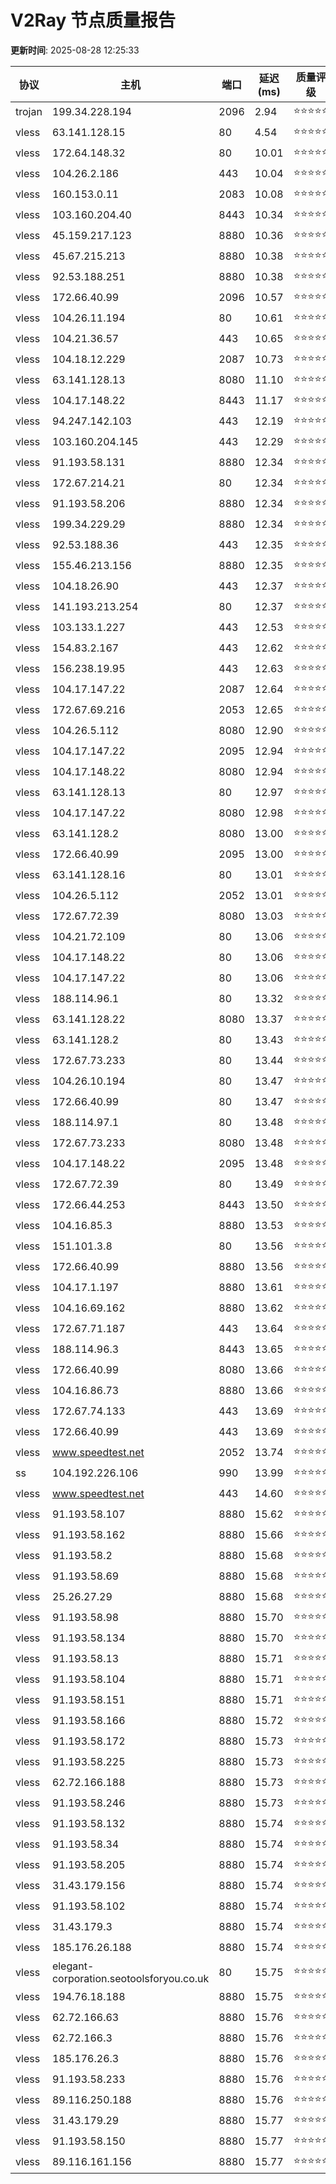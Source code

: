 # V2Ray 节点质量报告

**更新时间**: 2025-08-28 12:25:33

| 协议 | 主机 | 端口 | 延迟(ms) | 质量评级 |
|------|------|------|----------|----------|
| trojan | 199.34.228.194 | 2096 | 2.94 | ⭐️⭐️⭐️⭐️⭐️ |
| vless | 63.141.128.15 | 80 | 4.54 | ⭐️⭐️⭐️⭐️⭐️ |
| vless | 172.64.148.32 | 80 | 10.01 | ⭐️⭐️⭐️⭐️⭐️ |
| vless | 104.26.2.186 | 443 | 10.04 | ⭐️⭐️⭐️⭐️⭐️ |
| vless | 160.153.0.11 | 2083 | 10.08 | ⭐️⭐️⭐️⭐️⭐️ |
| vless | 103.160.204.40 | 8443 | 10.34 | ⭐️⭐️⭐️⭐️⭐️ |
| vless | 45.159.217.123 | 8880 | 10.36 | ⭐️⭐️⭐️⭐️⭐️ |
| vless | 45.67.215.213 | 8880 | 10.38 | ⭐️⭐️⭐️⭐️⭐️ |
| vless | 92.53.188.251 | 8880 | 10.38 | ⭐️⭐️⭐️⭐️⭐️ |
| vless | 172.66.40.99 | 2096 | 10.57 | ⭐️⭐️⭐️⭐️⭐️ |
| vless | 104.26.11.194 | 80 | 10.61 | ⭐️⭐️⭐️⭐️⭐️ |
| vless | 104.21.36.57 | 443 | 10.65 | ⭐️⭐️⭐️⭐️⭐️ |
| vless | 104.18.12.229 | 2087 | 10.73 | ⭐️⭐️⭐️⭐️⭐️ |
| vless | 63.141.128.13 | 8080 | 11.10 | ⭐️⭐️⭐️⭐️⭐️ |
| vless | 104.17.148.22 | 8443 | 11.17 | ⭐️⭐️⭐️⭐️⭐️ |
| vless | 94.247.142.103 | 443 | 12.19 | ⭐️⭐️⭐️⭐️⭐️ |
| vless | 103.160.204.145 | 443 | 12.29 | ⭐️⭐️⭐️⭐️⭐️ |
| vless | 91.193.58.131 | 8880 | 12.34 | ⭐️⭐️⭐️⭐️⭐️ |
| vless | 172.67.214.21 | 80 | 12.34 | ⭐️⭐️⭐️⭐️⭐️ |
| vless | 91.193.58.206 | 8880 | 12.34 | ⭐️⭐️⭐️⭐️⭐️ |
| vless | 199.34.229.29 | 8880 | 12.34 | ⭐️⭐️⭐️⭐️⭐️ |
| vless | 92.53.188.36 | 443 | 12.35 | ⭐️⭐️⭐️⭐️⭐️ |
| vless | 155.46.213.156 | 8880 | 12.35 | ⭐️⭐️⭐️⭐️⭐️ |
| vless | 104.18.26.90 | 443 | 12.37 | ⭐️⭐️⭐️⭐️⭐️ |
| vless | 141.193.213.254 | 80 | 12.37 | ⭐️⭐️⭐️⭐️⭐️ |
| vless | 103.133.1.227 | 443 | 12.53 | ⭐️⭐️⭐️⭐️⭐️ |
| vless | 154.83.2.167 | 443 | 12.62 | ⭐️⭐️⭐️⭐️⭐️ |
| vless | 156.238.19.95 | 443 | 12.63 | ⭐️⭐️⭐️⭐️⭐️ |
| vless | 104.17.147.22 | 2087 | 12.64 | ⭐️⭐️⭐️⭐️⭐️ |
| vless | 172.67.69.216 | 2053 | 12.65 | ⭐️⭐️⭐️⭐️⭐️ |
| vless | 104.26.5.112 | 8080 | 12.90 | ⭐️⭐️⭐️⭐️⭐️ |
| vless | 104.17.147.22 | 2095 | 12.94 | ⭐️⭐️⭐️⭐️⭐️ |
| vless | 104.17.148.22 | 8080 | 12.94 | ⭐️⭐️⭐️⭐️⭐️ |
| vless | 63.141.128.13 | 80 | 12.97 | ⭐️⭐️⭐️⭐️⭐️ |
| vless | 104.17.147.22 | 8080 | 12.98 | ⭐️⭐️⭐️⭐️⭐️ |
| vless | 63.141.128.2 | 8080 | 13.00 | ⭐️⭐️⭐️⭐️⭐️ |
| vless | 172.66.40.99 | 2095 | 13.00 | ⭐️⭐️⭐️⭐️⭐️ |
| vless | 63.141.128.16 | 80 | 13.01 | ⭐️⭐️⭐️⭐️⭐️ |
| vless | 104.26.5.112 | 2052 | 13.01 | ⭐️⭐️⭐️⭐️⭐️ |
| vless | 172.67.72.39 | 8080 | 13.03 | ⭐️⭐️⭐️⭐️⭐️ |
| vless | 104.21.72.109 | 80 | 13.06 | ⭐️⭐️⭐️⭐️⭐️ |
| vless | 104.17.148.22 | 80 | 13.06 | ⭐️⭐️⭐️⭐️⭐️ |
| vless | 104.17.147.22 | 80 | 13.06 | ⭐️⭐️⭐️⭐️⭐️ |
| vless | 188.114.96.1 | 80 | 13.32 | ⭐️⭐️⭐️⭐️⭐️ |
| vless | 63.141.128.22 | 8080 | 13.37 | ⭐️⭐️⭐️⭐️⭐️ |
| vless | 63.141.128.2 | 80 | 13.43 | ⭐️⭐️⭐️⭐️⭐️ |
| vless | 172.67.73.233 | 80 | 13.44 | ⭐️⭐️⭐️⭐️⭐️ |
| vless | 104.26.10.194 | 80 | 13.47 | ⭐️⭐️⭐️⭐️⭐️ |
| vless | 172.66.40.99 | 80 | 13.47 | ⭐️⭐️⭐️⭐️⭐️ |
| vless | 188.114.97.1 | 80 | 13.48 | ⭐️⭐️⭐️⭐️⭐️ |
| vless | 172.67.73.233 | 8080 | 13.48 | ⭐️⭐️⭐️⭐️⭐️ |
| vless | 104.17.148.22 | 2095 | 13.48 | ⭐️⭐️⭐️⭐️⭐️ |
| vless | 172.67.72.39 | 80 | 13.49 | ⭐️⭐️⭐️⭐️⭐️ |
| vless | 172.66.44.253 | 8443 | 13.50 | ⭐️⭐️⭐️⭐️⭐️ |
| vless | 104.16.85.3 | 8880 | 13.53 | ⭐️⭐️⭐️⭐️⭐️ |
| vless | 151.101.3.8 | 80 | 13.56 | ⭐️⭐️⭐️⭐️⭐️ |
| vless | 172.66.40.99 | 8880 | 13.56 | ⭐️⭐️⭐️⭐️⭐️ |
| vless | 104.17.1.197 | 8880 | 13.61 | ⭐️⭐️⭐️⭐️⭐️ |
| vless | 104.16.69.162 | 8880 | 13.62 | ⭐️⭐️⭐️⭐️⭐️ |
| vless | 172.67.71.187 | 443 | 13.64 | ⭐️⭐️⭐️⭐️⭐️ |
| vless | 188.114.96.3 | 8443 | 13.65 | ⭐️⭐️⭐️⭐️⭐️ |
| vless | 172.66.40.99 | 8080 | 13.66 | ⭐️⭐️⭐️⭐️⭐️ |
| vless | 104.16.86.73 | 8880 | 13.66 | ⭐️⭐️⭐️⭐️⭐️ |
| vless | 172.67.74.133 | 443 | 13.69 | ⭐️⭐️⭐️⭐️⭐️ |
| vless | 172.66.40.99 | 443 | 13.69 | ⭐️⭐️⭐️⭐️⭐️ |
| vless | www.speedtest.net | 2052 | 13.74 | ⭐️⭐️⭐️⭐️⭐️ |
| ss | 104.192.226.106 | 990 | 13.99 | ⭐️⭐️⭐️⭐️⭐️ |
| vless | www.speedtest.net | 443 | 14.60 | ⭐️⭐️⭐️⭐️⭐️ |
| vless | 91.193.58.107 | 8880 | 15.62 | ⭐️⭐️⭐️⭐️⭐️ |
| vless | 91.193.58.162 | 8880 | 15.66 | ⭐️⭐️⭐️⭐️⭐️ |
| vless | 91.193.58.2 | 8880 | 15.68 | ⭐️⭐️⭐️⭐️⭐️ |
| vless | 91.193.58.69 | 8880 | 15.68 | ⭐️⭐️⭐️⭐️⭐️ |
| vless | 25.26.27.29 | 8880 | 15.68 | ⭐️⭐️⭐️⭐️⭐️ |
| vless | 91.193.58.98 | 8880 | 15.70 | ⭐️⭐️⭐️⭐️⭐️ |
| vless | 91.193.58.134 | 8880 | 15.70 | ⭐️⭐️⭐️⭐️⭐️ |
| vless | 91.193.58.13 | 8880 | 15.71 | ⭐️⭐️⭐️⭐️⭐️ |
| vless | 91.193.58.104 | 8880 | 15.71 | ⭐️⭐️⭐️⭐️⭐️ |
| vless | 91.193.58.151 | 8880 | 15.71 | ⭐️⭐️⭐️⭐️⭐️ |
| vless | 91.193.58.166 | 8880 | 15.72 | ⭐️⭐️⭐️⭐️⭐️ |
| vless | 91.193.58.172 | 8880 | 15.73 | ⭐️⭐️⭐️⭐️⭐️ |
| vless | 91.193.58.225 | 8880 | 15.73 | ⭐️⭐️⭐️⭐️⭐️ |
| vless | 62.72.166.188 | 8880 | 15.73 | ⭐️⭐️⭐️⭐️⭐️ |
| vless | 91.193.58.246 | 8880 | 15.73 | ⭐️⭐️⭐️⭐️⭐️ |
| vless | 91.193.58.132 | 8880 | 15.74 | ⭐️⭐️⭐️⭐️⭐️ |
| vless | 91.193.58.34 | 8880 | 15.74 | ⭐️⭐️⭐️⭐️⭐️ |
| vless | 91.193.58.205 | 8880 | 15.74 | ⭐️⭐️⭐️⭐️⭐️ |
| vless | 31.43.179.156 | 8880 | 15.74 | ⭐️⭐️⭐️⭐️⭐️ |
| vless | 91.193.58.102 | 8880 | 15.74 | ⭐️⭐️⭐️⭐️⭐️ |
| vless | 31.43.179.3 | 8880 | 15.74 | ⭐️⭐️⭐️⭐️⭐️ |
| vless | 185.176.26.188 | 8880 | 15.74 | ⭐️⭐️⭐️⭐️⭐️ |
| vless | elegant-corporation.seotoolsforyou.co.uk | 80 | 15.75 | ⭐️⭐️⭐️⭐️⭐️ |
| vless | 194.76.18.188 | 8880 | 15.75 | ⭐️⭐️⭐️⭐️⭐️ |
| vless | 62.72.166.63 | 8880 | 15.76 | ⭐️⭐️⭐️⭐️⭐️ |
| vless | 62.72.166.3 | 8880 | 15.76 | ⭐️⭐️⭐️⭐️⭐️ |
| vless | 185.176.26.3 | 8880 | 15.76 | ⭐️⭐️⭐️⭐️⭐️ |
| vless | 91.193.58.233 | 8880 | 15.76 | ⭐️⭐️⭐️⭐️⭐️ |
| vless | 89.116.250.188 | 8880 | 15.76 | ⭐️⭐️⭐️⭐️⭐️ |
| vless | 31.43.179.29 | 8880 | 15.77 | ⭐️⭐️⭐️⭐️⭐️ |
| vless | 91.193.58.150 | 8880 | 15.77 | ⭐️⭐️⭐️⭐️⭐️ |
| vless | 89.116.161.156 | 8880 | 15.77 | ⭐️⭐️⭐️⭐️⭐️ |
